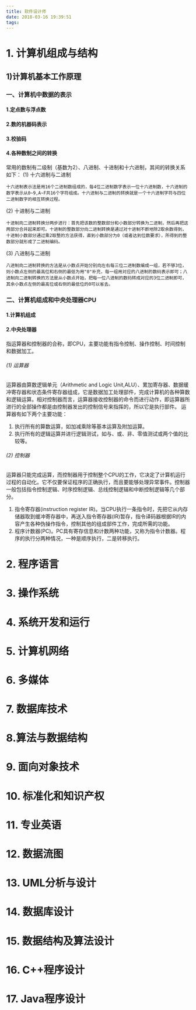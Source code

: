 ```yaml
---
title: 软件设计师
date: 2018-03-16 19:39:51
tags:
---
```


# 1. 计算机组成与结构

## 1)计算机基本工作原理

### 一、计算机中数据的表示

#### 1.定点数与浮点数
#### 2.数的机器码表示
#### 3.校验码
#### 4.各种数制之间的转换

常用的数制有二级制（基数为2）、八进制、十进制和十六进制，其间的转换关系如下：
  (1) 十六进制与二进制

    十六进制表示法是用16个二进制数组成的，每4位二进制数字表示一位十六进制数，十六进制的数字表示从0~9,A~F共16个字符组成。十六进制与二进制的转换就是一个十六进制字符与四位二进制数字的相互转换过程。

  (2) 十进制与二进制

    十进制向二进制转换分两步进行：首先把该数的整数部分和小数部分转换为二进制，然后再把这两部分合并起来即可。十进制的整数部分向二进制转换是通过对十进制不断地除2取余数得到，十进制小数部分通过乘2取整的方法获得，直到小数部分为0（或者达到位数要求），所得到的整数部分就形成了二进制编码。

  (3) 八进制与二进制

    八进制向二进制转换的方法是从小数点开始分别向左右每三位二进制数编成一组，若不够3位，则小数点左侧的最高位和右侧的最低为用"0"补充，每一组用对应的八进制的数码表示即可；八进制向二进制转换的方法是从小数点开始，把每一位八进制的数码转成对应的3位二进制即可，其余小数点左侧的最高位或右侧的最低位的0可以省去。

### 二、计算机组成和中央处理器CPU

#### 1.计算机组成

#### 2.中央处理器

指运算器和控制器的合称，即CPU，主要功能有指令控制、操作控制、时间控制和数据加工。

###### (1) 运算器

  运算器由算数逻辑单元（Arithmetic and Logic Unit,ALU）、累加寄存器、数据缓冲寄存器和状态条件寄存器组成，它是数据加工处理部件，完成计算机的各种算数和逻辑运算。相对控制器而言，运算器接收控制器的命令而进行动作，即运算器所进行的全部操作都是由控制器发出的控制信号来指挥的，所以它是执行部件。
  运算器有如下两个主要功能：
  1) 执行所有的算数运算，如加减乘除等基本运算及附加运算。
  2) 执行所有的逻辑运算并进行逻辑测试，如与、或、非、零值测试或两个值的比较等。

###### (2) 控制器

  运算器只能完成运算，而控制器用于控制整个CPU的工作，它决定了计算机运行过程的自动化。它不仅要保证程序的正确执行，而且要能够处理异常事件。控制器一般包括指令控制逻辑、时序控制逻辑、总线控制逻辑和中断控制逻辑等几个部分。

  1) 指令寄存器(instruction register IR)。当CPU执行一条指令时，先把它从内存储器取到缓冲寄存器中，再送入指令寄存器(IR)暂存，指令译码器根据IR的内容产生各种伪操作指令，控制其他的组成部件工作，完成所需的功能。
  2) 程序计数器(PC)。PC具有寄存信息和计数两种功能，又称为指令计数器。程序的执行分两种情况，一种是顺序执行，二是转移执行。


# 2. 程序语言

# 3. 操作系统

# 4. 系统开发和运行

# 5. 计算机网络

# 6. 多媒体

# 7. 数据库技术

# 8.算法与数据结构

# 9. 面向对象技术

# 10. 标准化和知识产权

# 11. 专业英语

# 12. 数据流图

# 13. UML分析与设计

# 14. 数据库设计

# 15. 数据结构及算法设计

# 16. C++程序设计

# 17. Java程序设计
